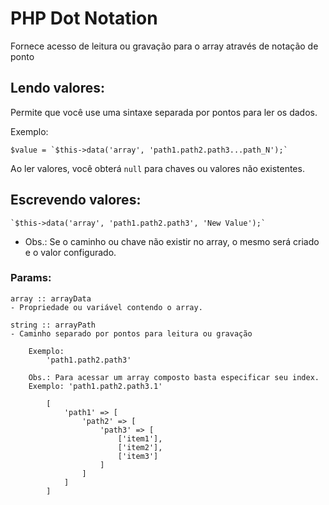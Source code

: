 # PHP Dot Notation
 Fornece acesso de leitura ou gravação para o array através de notação de ponto

## Lendo valores:

Permite que você use uma sintaxe separada por pontos para ler os dados.

Exemplo:

    $value = `$this->data('array', 'path1.path2.path3...path_N');`

Ao ler valores, você obterá `null` para chaves ou valores não existentes.

## Escrevendo valores:

    `$this->data('array', 'path1.path2.path3', 'New Value');`

* Obs.: Se o caminho ou chave não existir no array, o mesmo será criado e o valor configurado.

### Params:
    array :: arrayData 
    - Propriedade ou variável contendo o array.
    
    string :: arrayPath
    - Caminho separado por pontos para leitura ou gravação
    
        Exemplo:
            'path1.path2.path3'
    
        Obs.: Para acessar um array composto basta especificar seu index.
        Exemplo: 'path1.path2.path3.1'
          
            [
                'path1' => [
                    'path2' => [
                        'path3' => [
                            ['item1'],
                            ['item2'],
                            ['item3']
                        ]
                    ]
                ]
            ]